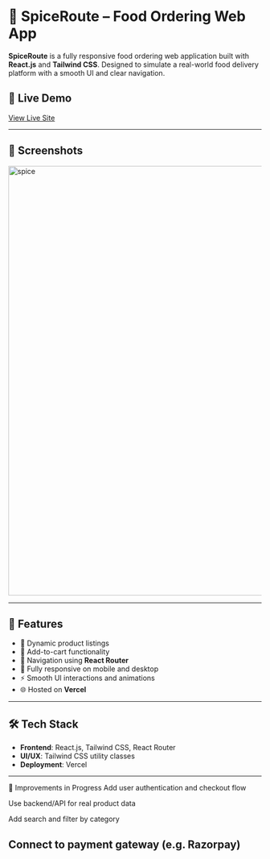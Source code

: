 # 🍛 SpiceRoute – Food Ordering Web App

**SpiceRoute** is a fully responsive food ordering web application built with **React.js** and **Tailwind CSS**. Designed to simulate a real-world food delivery platform with a smooth UI and clear navigation.

## 🔗 Live Demo
[View Live Site](https://spice-route.vercel.app/)

---

## 📸 Screenshots

<img width="1887" height="853" alt="spice" src="https://github.com/user-attachments/assets/c0f7126c-11b1-4f4f-aaa8-baae7f342b76" />


---

## 🚀 Features

- 🍱 Dynamic product listings
- 🛒 Add-to-cart functionality
- 🔁 Navigation using **React Router**
- 📱 Fully responsive on mobile and desktop
- ⚡ Smooth UI interactions and animations
- 🌐 Hosted on **Vercel**

---

## 🛠 Tech Stack

- **Frontend**: React.js, Tailwind CSS, React Router
- **UI/UX**: Tailwind CSS utility classes
- **Deployment**: Vercel

---
📌 Improvements in Progress
Add user authentication and checkout flow

Use backend/API for real product data

Add search and filter by category

Connect to payment gateway (e.g. Razorpay)
---
